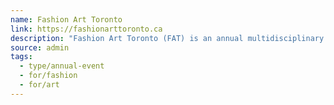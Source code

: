 ```yaml
---
name: Fashion Art Toronto
link: https://fashionarttoronto.ca
description: "Fashion Art Toronto (FAT) is an annual multidisciplinary fashion event that showcases cutting-edge and avant-garde design in Toronto, Canada. The event celebrates the intersection of fashion and art, highlighting emerging and established designers who push the boundaries of creativity and challenge traditional notions of style and what clothing can mean."
source: admin
tags:
  - type/annual-event
  - for/fashion
  - for/art
---
```

